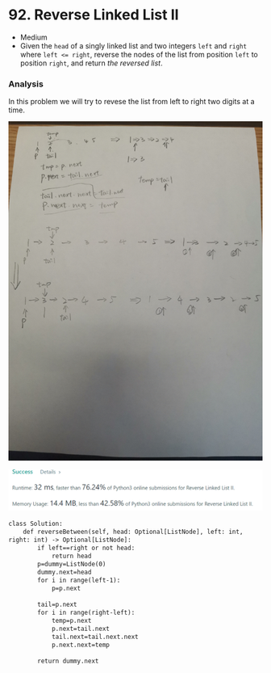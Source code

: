 # 92. Reverse Linked List II

* Medium
* Given the `head` of a singly linked list and two integers `left` and `right` where `left <= right`, reverse the nodes of the list from position `left` to position `right`, and return _the reversed list_.

### Analysis&#x20;

In this problem we will try to revese the list from left to right two digits at a time.&#x20;

![](../.gitbook/assets/03bdca8a045956d23528662ae426326.jpg)

![](<../.gitbook/assets/image (14) (1).png>)

```
class Solution:
    def reverseBetween(self, head: Optional[ListNode], left: int, right: int) -> Optional[ListNode]:
        if left==right or not head:
            return head 
        p=dummy=ListNode(0)
        dummy.next=head 
        for i in range(left-1):
            p=p.next
            
        tail=p.next
        for i in range(right-left):
            temp=p.next
            p.next=tail.next
            tail.next=tail.next.next
            p.next.next=temp
            
        return dummy.next 
```
